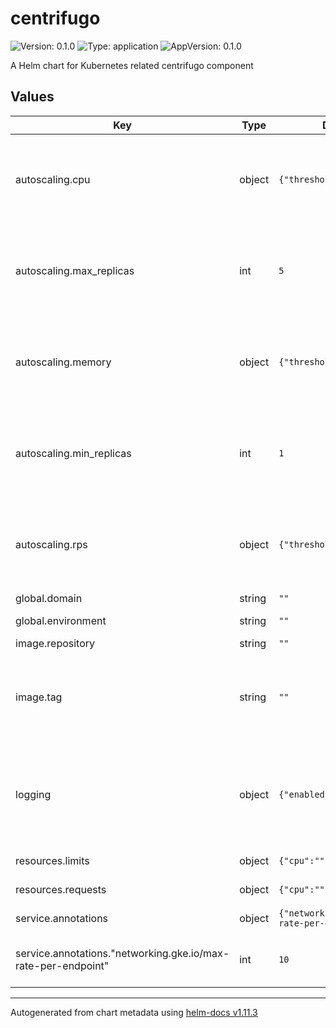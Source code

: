 # centrifugo

![Version: 0.1.0](https://img.shields.io/badge/Version-0.1.0-informational?style=flat-square) ![Type: application](https://img.shields.io/badge/Type-application-informational?style=flat-square) ![AppVersion: 0.1.0](https://img.shields.io/badge/AppVersion-0.1.0-informational?style=flat-square)

A Helm chart for Kubernetes related centrifugo component

## Values

| Key | Type | Default | Description |
|-----|------|---------|-------------|
| autoscaling.cpu | object | `{"threshold":80}` | Autoscaling - CPU threshold (in percent, Horizontal Pod Autoscaler) |
| autoscaling.max_replicas | int | `5` | Autoscaling - Maximum replicas value (Horizontal Pod Autoscaler) |
| autoscaling.memory | object | `{"threshold":80}` | Autoscaling - RAM threshold (in percent, Horizontal Pod Autoscaler) |
| autoscaling.min_replicas | int | `1` | Autoscaling - Minimal replicas value (Horizontal Pod Autoscaler) |
| autoscaling.rps | object | `{"threshold":80}` | Autoscaling - RPS threshold (in percent, Horizontal Pod Autoscaler) |
| global.domain | string | `""` | DNS domain |
| global.environment | string | `""` | Label 'environment' |
| image.repository | string | `""` | Repository ID |
| image.tag | string | `""` | Tag; overrides the image tag whose default is the chart appVersion. |
| logging | object | `{"enabled":false}` | Logging - enabled (`true` or `false`), sampleRate (from 0 to 500000 / 1000000) |
| resources.limits | object | `{"cpu":"","memory":""}` | Resources - Limits |
| resources.requests | object | `{"cpu":"","memory":""}` | Resources - Requests |
| service.annotations | object | `{"networking.gke.io/max-rate-per-endpoint":10}` | Service - Annotations |
| service.annotations."networking.gke.io/max-rate-per-endpoint" | int | `10` | Service - Annotations - RPS per pod |

----------------------------------------------
Autogenerated from chart metadata using [helm-docs v1.11.3](https://github.com/norwoodj/helm-docs/releases/v1.11.3)
